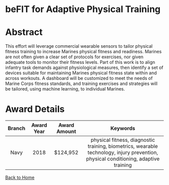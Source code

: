 
beFIT for Adaptive Physical Training
====================================

# Abstract


This effort will leverage commercial wearable sensors to tailor physical fitness training to increase Marines physical fitness and readiness. Marines are not often given a clear set of protocols for exercises, nor given adequate tools to monitor their fitness levels. Part of this work is to align infantry task demands against physiological measures, then identify a set of devices suitable for maintaining Marines physical fitness state within and across workouts. A dashboard will be customized to meet the needs of Marine Corps fitness standards, and training exercises and strategies will be tailored, using machine learning, to individual Marines.  

# Award Details

|Branch|Award Year|Award Amount|Keywords|
| :---: | :---: | :---: | :---: |
|Navy|2018|$124,952|physical fitness, diagnostic training, biometrics, wearable technology, injury prevention, physical conditioning, adaptive training|
  
  


[Back to Home](https://github.com/chrischow/dod_sbir_awards/JH/#1955)
